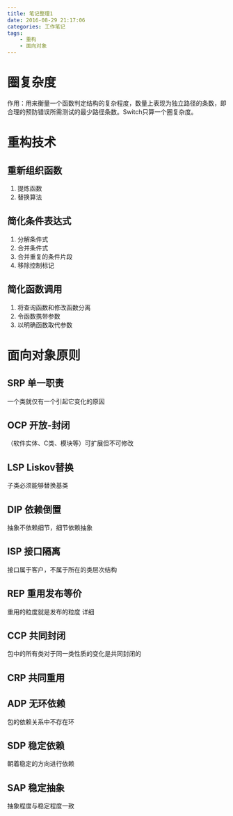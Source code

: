 ```yaml
---
title: 笔记整理1
date: 2016-08-29 21:17:06
categories: 工作笔记
tags: 
	- 重构
	- 面向对象
---
```


# 圈复杂度
作用：用来衡量一个函数判定结构的复杂程度，数量上表现为独立路径的条数，即合理的预防错误所需测试的最少路径条数。Switch只算一个圈复杂度。

# 重构技术
## 重新组织函数
1. 提炼函数
2. 替换算法
## 简化条件表达式
1. 分解条件式
2. 合并条件式
3. 合并重复的条件片段
4. 移除控制标记
## 简化函数调用
1. 将查询函数和修改函数分离
2. 令函数携带参数
3. 以明确函数取代参数

# 面向对象原则
## SRP 单一职责  
一个类就仅有一个引起它变化的原因
## OCP 开放-封闭  
（软件实体、C类、模块等）可扩展但不可修改
## LSP Liskov替换  
子类必须能够替换基类
## DIP 依赖倒置  
抽象不依赖细节，细节依赖抽象
## ISP 接口隔离  
接口属于客户，不属于所在的类层次结构
## REP 重用发布等价  
重用的粒度就是发布的粒度   详细
## CCP 共同封闭   
包中的所有类对于同一类性质的变化是共同封闭的
## CRP 共同重用  
## ADP 无环依赖  
包的依赖关系中不存在环
## SDP 稳定依赖  
朝着稳定的方向进行依赖
## SAP 稳定抽象  
抽象程度与稳定程度一致

